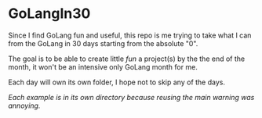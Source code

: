 # GoLangIn30

Since I find GoLang fun and useful, this repo is me trying to take what I can from the GoLang in 30 days starting from the absolute "0".

The goal is to be able to create little _fun_ a project(s) by the the end of the month, it won't be an intensive only GoLang month for me.

Each day will own its own folder, I hope not to skip any of the days.

_Each example is in its own directory because reusing the main warning was annoying._
